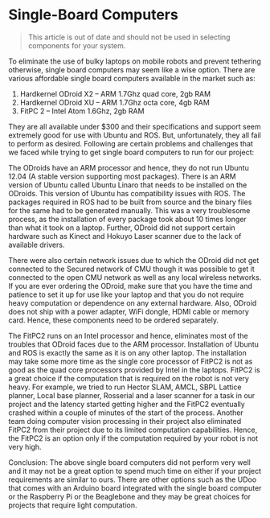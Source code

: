 # Single-Board Computers

> This article is out of date and should not be used in selecting components for your system.

To eliminate the use of bulky laptops on mobile robots and prevent tethering otherwise, single board computers may seem like a wise option. There are various affordable single board computers available in the market such as:
1. Hardkernel ODroid X2 – ARM 1.7Ghz quad core, 2gb RAM
2. Hardkernel ODroid XU – ARM 1.7Ghz octa core, 4gb RAM
3. FitPC 2 – Intel Atom 1.6Ghz, 2gb RAM

They are all available under $300 and their specifications and support seem
extremely good for use with Ubuntu and ROS. But, unfortunately, they all fail to
perform as desired. Following are certain problems and challenges that we faced
while trying to get single board computers to run for our project:

The ODroids have an ARM processor and hence, they do not run Ubuntu 12.04 (A
stable version supporting most packages). There is an ARM version of Ubuntu called
Ubuntu Linaro that needs to be installed on the ODroids. This version of Ubuntu has compatibility issues with ROS. The packages required in ROS had to be built from
source and the binary files for the same had to be generated manually. This was a
very troublesome process, as the installation of every package took about 10 times
longer than what it took on a laptop. Further, ODroid did not support certain
hardware such as Kinect and Hokuyo Laser scanner due to the lack of available
drivers.

There were also certain network issues due to which the ODroid did not get
connected to the Secured network of CMU though it was possible to get it connected
to the open CMU network as well as any local wireless networks. If you are ever
ordering the ODroid, make sure that you have the time and patience to set it up for
use like your laptop and that you do not require heavy computation or dependence
on any external hardware. Also, ODroid does not ship with a power adapter, WiFi
dongle, HDMI cable or memory card. Hence, these components need to be ordered
separately.

The FitPC2 runs on an Intel processor and hence, eliminates most of the troubles
that ODroid faces due to the ARM processor. Installation of Ubuntu and ROS is
exactly the same as it is on any other laptop. The installation may take some more
time as the single core processor of FitPC2 is not as good as the quad core
processors provided by Intel in the laptops.
FitPC2 is a great choice if the computation that is required on the robot is not very heavy. For example, we tried
to run Hector SLAM, AMCL, SBPL Lattice planner, Local base planner, Rosserial and
a laser scanner for a task in our project and the latency started getting higher and
the FitPC2 eventually crashed within a couple of minutes of the start of the process.
Another team doing computer vision processing in their project also eliminated
FitPC2 from their project due to its limited computation capabilities. Hence, the
FitPC2 is an option only if the computation required by your robot is not very high.

Conclusion:
The above single board computers did not perform very well and it may not be a
great option to spend much time on either if your project requirements are similar
to ours. There are other options such as the UDoo that comes with an Arduino board
integrated with the single board computer or the Raspberry Pi or the Beaglebone
and they may be great choices for projects that require light computation.
